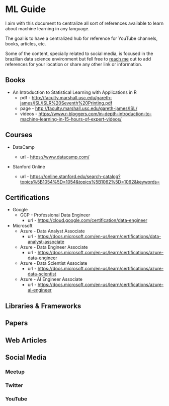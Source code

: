 # **ML Guide**
I aim with this document to centralize all sort of references available to learn about machine learning in any language.

The goal is to have a centralized hub for reference for YouTube channels, books, articles, etc.

Some of the content, specially related to social media, is focused in the brazilian data science environment but fell free to [reach me](https://gguillaux.github.io/ggx/) out to add references for your location or share any other link or information.


## **Books**
 *  An Introduction to Statistical Learning with Applications in R
    * pdf - http://faculty.marshall.usc.edu/gareth-james/ISL/ISLR%20Seventh%20Printing.pdf
    * page - http://faculty.marshall.usc.edu/gareth-james/ISL/
    * videos - https://www.r-bloggers.com/in-depth-introduction-to-machine-learning-in-15-hours-of-expert-videos/
## **Courses**
* DataCamp
    * url - https://www.datacamp.com/

* Stanford Online
    * url - https://online.stanford.edu/search-catalog?topics%5B1054%5D=1054&topics%5B1062%5D=1062&keywords=

## **Certifications**
* Google
    * GCP - Professional Data Engineer
        * url - https://cloud.google.com/certification/data-engineer
* Microsoft
    * Azure - Data Analyst Associate
        * url - https://docs.microsoft.com/en-us/learn/certifications/data-analyst-associate
    * Azure - Data Engineer Associate
        * url - https://docs.microsoft.com/en-us/learn/certifications/azure-data-engineer
    * Azure - Data Scientist Associate
        * url - https://docs.microsoft.com/en-us/learn/certifications/azure-data-scientist
    * Azure - AI Engineer Associate
        * url - https://docs.microsoft.com/en-us/learn/certifications/azure-ai-engineer

## **Libraries & Frameworks**

## **Papers**

## **Web Articles**

## **Social Media**
### **Meetup**

### **Twitter**

### **YouTube**







